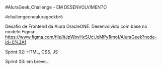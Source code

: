 #AluraGeek_Challenge - EM DESENVOLVIMENTO

#challengeonealurageekbr5

Desafio de Frontend da Alura OracleONE.
Desenvolvido com base no modelo Figma: https://www.figma.com/file/itJpWbvHxSUcUeMPy1lmof/AluraGeek?node-id=0%3A1
  
Sprint 02: HTML, CSS, JS

Sprint 03: em breve...
  
